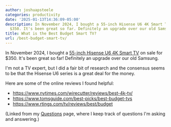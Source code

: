 ```yaml
---
author: joshuapsteele
categories: productivity
date: '2025-01-13T14:36:09-05:00'
description: In November 2024, I bought a 55-inch Hisense U6 4K Smart TV on sale for
  $350. It's been great so far. Definitely an upgrade over our old Samsung.
title: What is the Best Budget Smart TV?
url: /best-budget-smart-tv/
---
```


In November 2024, I bought a [55-inch Hisense U6 4K Smart TV](https://amzn.to/3C4AoOG) on sale for $350. It's been great so far! Definitely an upgrade over our old Samsung.

I'm not a TV expert, but I did a fair bit of research and the consensus seems to be that the Hisense U6 series is a great deal for the money.

Here are some of the online reviews I found helpful:

- https://www.nytimes.com/wirecutter/reviews/best-4k-tv/
- https://www.tomsguide.com/best-picks/best-budget-tvs
- https://www.rtings.com/tv/reviews/best/budget

(Linked from my [Questions](/questions) page, where I keep track of questions I'm asking and answering.)